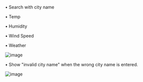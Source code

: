   • Search with city name 
	
  • Temp  
	
  • Humidity
	
  • Wind Speed
	
  • Weather
	
  ![image](https://github.com/Jiranon-K/WeatherApp/assets/132673259/a596595e-3d5c-482c-b8a7-4f92ac005606)

 
  • Show "invalid city name" when the wrong city name is entered. 
	
  ![image](https://github.com/Jiranon-K/WeatherApp/assets/132673259/e8f2378e-ea29-4c08-b9ca-9d730ca6eb93)
